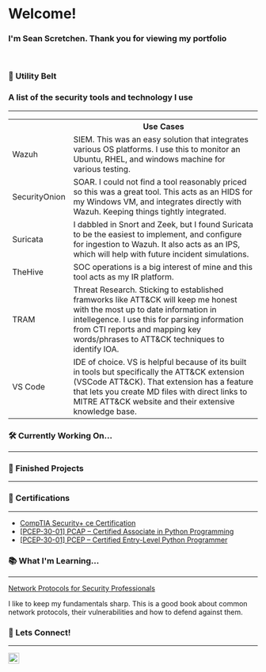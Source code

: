 <h1>Welcome!</h1>
<h3>I'm Sean Scretchen. Thank you for viewing my portfolio</h3><br>


<h3>🦇 Utility Belt</h3>
<h3>A list of the security tools and technology I use</h3>

---

<table class="ws-table-all">
  <tbody><tr>
    <th></th>
    <th>Use Cases</th>
  </tr>
  <tr>
    <td>Wazuh</td>
    <td>SIEM. This was an easy solution that integrates various OS platforms. I use this to monitor an Ubuntu, RHEL, and windows machine for various testing.</td>
  </tr>
  <tr>
    <td>SecurityOnion</td>
    <td>SOAR. I could not find a tool reasonably priced so this was a great tool. This acts as an HIDS for my Windows VM, and integrates directly with Wazuh. Keeping things tightly integrated.</td>
  </tr>
  <tr>
    <td>Suricata</td>
    <td>I dabbled in Snort and Zeek, but I found Suricata to be the easiest to implement, and configure for ingestion to Wazuh. It also acts as an IPS, which will help with future incident simulations.</td>
  </tr>    
  <tr>
    <td>TheHive</td>
    <td>SOC operations is a big interest of mine and this tool acts as my IR platform.</td>
  </tr>
  <tr>
    <td>TRAM</td>
    <td>Threat Research. Sticking to established framworks like ATT&CK will keep me honest with the most up to date information in intellegence. I use this for parsing information from CTI reports and mapping key words/phrases to ATT&CK techniques to identify IOA.</td>
  </tr>
  <tr>
    <td>VS Code</td>
    <td>IDE of choice. VS is helpful because of its built in tools but specifically the ATT&CK extension (VSCode ATT&CK). That extension has a feature that lets you create MD files with direct links to MITRE ATT&CK website and their extensive knowledge base.</td>
  </tr>
</tbody></table>

<h3>🛠 Currently Working On...</h3>

--- 

<h3>🏁 Finished Projects</h3>

---

<h3>📜 Certifications</h3>

---

<ul>
  <li><a href="https://www.credly.com/badges/455482b7-7bc8-438f-8775-69ce333caf83/public_url" target="_blank">CompTIA Security+ ce Certification</li>
  <li><a href="https://www.credly.com/badges/c67cc8d6-0dae-4ec5-ba8b-2443fea4172a/public_url" target="_blank">[PCEP-30-01] PCAP – Certified Associate in Python Programming</a>
</li>
  <li><a href="https://www.credly.com/badges/b828cd8d-5311-496d-b609-2e0d4a461bc0/public_url" target="_blank">[PCEP-30-01] PCEP – Certified Entry-Level Python Programmer</a>
</li>
</ul>


<h3>📚 What I'm Learning...</h3>

---

<a href="https://www.packtpub.com/product/network-protocols-for-security-professionals/9781789953480" target="_blank">Network Protocols for Security Professionals
</a>
<p>I like to keep my fundamentals sharp. This is a good book about common network protocols, their vulnerabilities and how to defend against them.</p>

<h3>🤳 Lets Connect!</h3>

---

[<img align="left" alt="SeanScretchen | LinkedIn" width="22px" src="https://cdn.jsdelivr.net/npm/simple-icons@v3/icons/linkedin.svg" />][linkedin]

[linkedin]: https://www.linkedin.com/in/sean-scretchen

